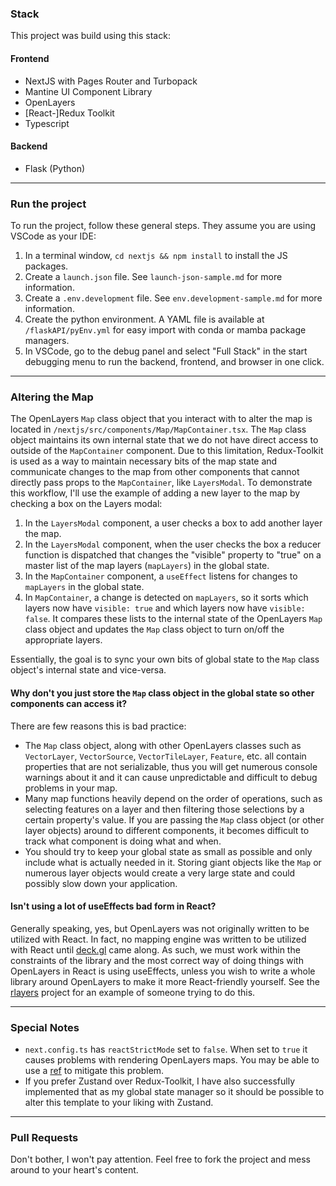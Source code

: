 ### Stack

This project was build using this stack:

#### Frontend

-   NextJS with Pages Router and Turbopack
-   Mantine UI Component Library
-   OpenLayers
-   [React-]Redux Toolkit
-   Typescript

#### Backend

-   Flask (Python)

---

### Run the project

To run the project, follow these general steps. They assume you are using VSCode as your IDE:

1. In a terminal window, `cd nextjs && npm install` to install the JS packages.
2. Create a `launch.json` file. See `launch-json-sample.md` for more information.
3. Create a `.env.development` file. See `env.development-sample.md` for more information.
4. Create the python environment. A YAML file is available at `/flaskAPI/pyEnv.yml` for easy import with conda or mamba package managers.
5. In VSCode, go to the debug panel and select "Full Stack" in the start debugging menu to run the backend, frontend, and browser in one click.

---

### Altering the Map

The OpenLayers `Map` class object that you interact with to alter the map is located in `/nextjs/src/components/Map/MapContainer.tsx`. The `Map` class object maintains its own internal state that we do not have direct access to outside of the `MapContainer` component. Due to this limitation, Redux-Toolkit is used as a way to maintain necessary bits of the map state and communicate changes to the map from other components that cannot directly pass props to the `MapContainer`, like `LayersModal`. To demonstrate this workflow, I'll use the example of adding a new layer to the map by checking a box on the Layers modal:

1. In the `LayersModal` component, a user checks a box to add another layer the map.
2. In the `LayersModal` component, when the user checks the box a reducer function is dispatched that changes the "visible" property to "true" on a master list of the map layers (`mapLayers`) in the global state.
3. In the `MapContainer` component, a `useEffect` listens for changes to `mapLayers` in the global state.
4. In `MapContainer`, a change is detected on `mapLayers`, so it sorts which layers now have `visible: true` and which layers now have `visible: false`. It compares these lists to the internal state of the OpenLayers `Map` class object and updates the `Map` class object to turn on/off the appropriate layers.

Essentially, the goal is to sync your own bits of global state to the `Map` class object's internal state and vice-versa.

#### Why don't you just store the `Map` class object in the global state so other components can access it?

There are few reasons this is bad practice:

-   The `Map` class object, along with other OpenLayers classes such as `VectorLayer`, `VectorSource`, `VectorTileLayer`, `Feature`, etc. all contain properties that are not serializable, thus you will get numerous console warnings about it and it can cause unpredictable and difficult to debug problems in your map.
-   Many map functions heavily depend on the order of operations, such as selecting features on a layer and then filtering those selections by a certain property's value. If you are passing the `Map` class object (or other layer objects) around to different components, it becomes difficult to track what component is doing what and when.
-   You should try to keep your global state as small as possible and only include what is actually needed in it. Storing giant objects like the `Map` or numerous layer objects would create a very large state and could possibly slow down your application.

#### Isn't using a lot of useEffects bad form in React?

Generally speaking, yes, but OpenLayers was not originally written to be utilized with React. In fact, no mapping engine was written to be utilized with React until [deck.gl](https://deck.gl) came along. As such, we must work within the constraints of the library and the most correct way of doing things with OpenLayers in React is using useEffects, unless you wish to write a whole library around OpenLayers to make it more React-friendly yourself. See the [rlayers](https://github.com/mmomtchev/rlayers) project for an example of someone trying to do this.

---

### Special Notes

-   `next.config.ts` has `reactStrictMode` set to `false`. When set to `true` it causes problems with rendering OpenLayers maps. You may be able to use a [ref](https://stackoverflow.com/questions/73441404/open-layer-renders-map-component-twice-in-react) to mitigate this problem.
-   If you prefer Zustand over Redux-Toolkit, I have also successfully implemented that as my global state manager so it should be possible to alter this template to your liking with Zustand.

---

### Pull Requests

Don't bother, I won't pay attention. Feel free to fork the project and mess around to your heart's content.
